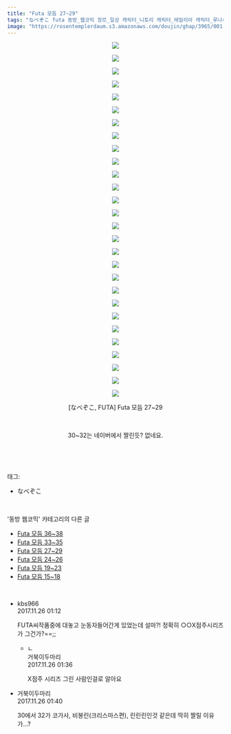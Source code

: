 ```yaml
---
title: "Futa 모듬 27~29"
tags: "なべぞこ futa 동방_웹코믹 장르_일상 캐릭터_니토리 캐릭터_레밀리아 캐릭터_루나사 캐릭터_린노스케 캐릭터_사나에 캐릭터_요우무 캐릭터_플랑드르"
image: "https://rosentemplerdaum.s3.amazonaws.com/doujin/ghap/3965/001.jpg"
---
```

<div class="article">
<p style="text-align: center; clear: none; float: none;"><img src="{{ site.imgserver10 }}/ghap/3965/001.jpg"/></p>
<p style="text-align: center; clear: none; float: none;"><img src="{{ site.imgserver10 }}/ghap/3965/002.jpg"/></p>
<p style="text-align: center; clear: none; float: none;"><img src="{{ site.imgserver10 }}/ghap/3965/003.jpg"/></p>
<p style="text-align: center; clear: none; float: none;"><img src="{{ site.imgserver10 }}/ghap/3965/004.jpg"/></p>
<p style="text-align: center; clear: none; float: none;"><img src="{{ site.imgserver10 }}/ghap/3965/005.jpg"/></p>
<p style="text-align: center; clear: none; float: none;"><img src="{{ site.imgserver10 }}/ghap/3965/006.jpg"/></p>
<p style="text-align: center; clear: none; float: none;"><img src="{{ site.imgserver10 }}/ghap/3965/007.jpg"/></p>
<p style="text-align: center; clear: none; float: none;"><img src="{{ site.imgserver10 }}/ghap/3965/008.jpg"/></p>
<p style="text-align: center; clear: none; float: none;"><img src="{{ site.imgserver10 }}/ghap/3965/009.jpg"/></p>
<p style="text-align: center; clear: none; float: none;"><img src="{{ site.imgserver10 }}/ghap/3965/010.jpg"/></p>
<p style="text-align: center; clear: none; float: none;"><img src="{{ site.imgserver10 }}/ghap/3965/011.jpg"/></p>
<p style="text-align: center; clear: none; float: none;"><img src="{{ site.imgserver10 }}/ghap/3965/012.jpg"/></p>
<p style="text-align: center; clear: none; float: none;"><img src="{{ site.imgserver10 }}/ghap/3965/013.jpg"/></p>
<p style="text-align: center; clear: none; float: none;"><img src="{{ site.imgserver10 }}/ghap/3965/014.jpg"/></p>
<p style="text-align: center; clear: none; float: none;"><img src="{{ site.imgserver10 }}/ghap/3965/015.jpg"/></p>
<p style="text-align: center; clear: none; float: none;"><img src="{{ site.imgserver10 }}/ghap/3965/016.jpg"/></p>
<p style="text-align: center; clear: none; float: none;"><img src="{{ site.imgserver10 }}/ghap/3965/017.jpg"/></p>
<p style="text-align: center; clear: none; float: none;"><img src="{{ site.imgserver10 }}/ghap/3965/018.jpg"/></p>
<p style="text-align: center; clear: none; float: none;"><img src="{{ site.imgserver10 }}/ghap/3965/019.jpg"/></p>
<p style="text-align: center; clear: none; float: none;"><img src="{{ site.imgserver10 }}/ghap/3965/020.jpg"/></p>
<p style="text-align: center; clear: none; float: none;"><img src="{{ site.imgserver10 }}/ghap/3965/021.jpg"/></p>
<p style="text-align: center; clear: none; float: none;"><img src="{{ site.imgserver10 }}/ghap/3965/022.jpg"/></p>
<p style="text-align: center; clear: none; float: none;"><img src="{{ site.imgserver10 }}/ghap/3965/023.jpg"/></p>
<p style="text-align: center; clear: none; float: none;"><img src="{{ site.imgserver10 }}/ghap/3965/024.jpg"/></p>
<p style="text-align: center; clear: none; float: none;"><img src="{{ site.imgserver10 }}/ghap/3965/025.jpg"/></p>
<p style="text-align: center; clear: none; float: none;"><img src="{{ site.imgserver10 }}/ghap/3965/026.jpg"/></p>
<p style="text-align: center; clear: none; float: none;"><img src="{{ site.imgserver10 }}/ghap/3965/027.jpg"/></p>
<p style="text-align: center; clear: none; float: none;"><img src="{{ site.imgserver10 }}/ghap/3965/028.jpg"/></p>
<p style="text-align: center; clear: none; float: none;">[なべぞこ, FUTA] Futa 모듬 27~29</p>
<p style="text-align: center; clear: none; float: none;"><br/></p>
<p style="text-align: center; clear: none; float: none;">30~32는 네이버에서 짤린듯? 없네요.</p>
<p><br/></p>
</div><br/>
<div class="tagTrail">
<p>태그: </p>
<ul>
<li>なべぞこ</li>
</ul>
</div><br/>
<div class="another">
<p>'동방 웹코믹' 카테고리의 다른 글</p>
<ul>
<li><a href="/ghap_3967">Futa 모듬 36~38</a></li>
<li><a href="/ghap_3966">Futa 모듬 33~35</a></li>
<li><a href="/ghap_3965">Futa 모듬 27~29</a></li>
<li><a href="/ghap_3964">Futa 모듬 24~26</a></li>
<li><a href="/ghap_3963">Futa 모듬 19~23</a></li>
<li><a href="/ghap_3962">Futa 모듬 15~18</a></li>
</ul>
</div><br/>
<div class="cb_module cb_fluid">
<div class="cb_wrt cb_profile">
<div class="comment">
<ul>
<li class="cb_thumb_off" id="comment15137497">
<div class="cb_comment_area">
<div class="cb_info_area">
<div class="cb_section">
<span class="cb_nick_name">kbs966</span>
</div>
<div class="cb_section">
<span class="cb_date">2017.11.26 01:12 </span>
</div>
</div>
<div class="cb_dsc_comment">
<p class="cb_dsc">
											FUTA씨작품중에 대놓고 눈동자들어간게 있었는데 설마?! 정확히 ○○X점주시리즈가 그건가?==;;
										</p>
</div>
<ul>
<li class="cb_thumb_off" id="comment15137505">
<span class="cb_bu_subnode">ㄴ</span>
<div class="cb_comment_area">
<div class="cb_info_area">
<div class="cb_section">
<span class="cb_nick_name">거북이두마리</span>
</div>
<div class="cb_section">
<span class="cb_date">2017.11.26 01:36 </span>
</div>
</div>
<div class="cb_dsc_comment">
<p class="cb_dsc">
																X점주 시리즈 그린 사람인걸로 알아요
															</p>
</div>
</div>
</li>
</ul>
</div></li>
<li class="cb_thumb_off" id="comment15137508">
<div class="cb_comment_area">
<div class="cb_info_area">
<div class="cb_section">
<span class="cb_nick_name">거북이두마리</span>
</div>
<div class="cb_section">
<span class="cb_date">2017.11.26 01:40 </span>
</div>
</div>
<div class="cb_dsc_comment">
<p class="cb_dsc">
											30에서 32가 코가사, 비봉린(크리스마스편), 린린린인것 같은데 딱히 짤릴 이유가...?
										</p>
</div>
</div></li>
</ul>
</div>
</div><!-- commentList close -->
</div><br/>
